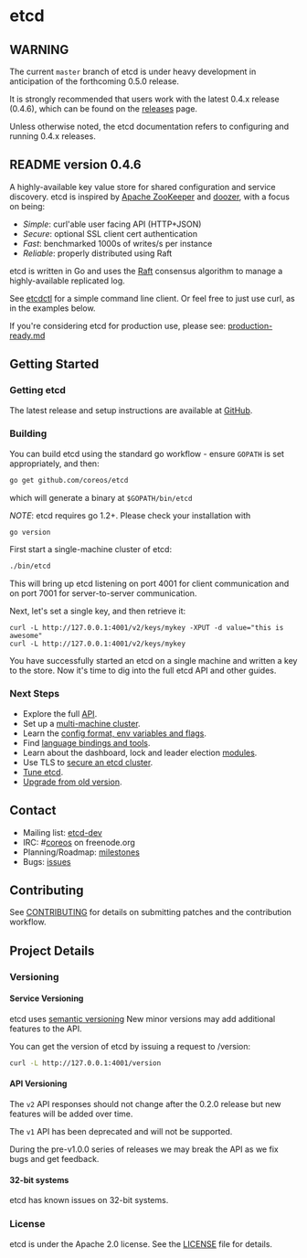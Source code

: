 # etcd

## WARNING ##

The current `master` branch of etcd is under heavy development in anticipation of the forthcoming 0.5.0 release. 

It is strongly recommended that users work with the latest 0.4.x release (0.4.6), which can be found on the [releases](https://github.com/coreos/etcd/releases) page.

Unless otherwise noted, the etcd documentation refers to configuring and running 0.4.x releases.

## README version 0.4.6

A highly-available key value store for shared configuration and service discovery.
etcd is inspired by [Apache ZooKeeper][zookeeper] and [doozer][doozer], with a focus on being:

* *Simple*: curl'able user facing API (HTTP+JSON)
* *Secure*: optional SSL client cert authentication
* *Fast*: benchmarked 1000s of writes/s per instance
* *Reliable*: properly distributed using Raft

etcd is written in Go and uses the [Raft][raft] consensus algorithm to manage a highly-available replicated log.

See [etcdctl][etcdctl] for a simple command line client.
Or feel free to just use curl, as in the examples below.

[zookeeper]: http://zookeeper.apache.org/
[doozer]: https://github.com/ha/doozerd
[raft]: http://raftconsensus.github.io/
[etcdctl]: http://github.com/coreos/etcdctl/

If you're considering etcd for production use, please see: [production-ready.md](./Documentation/production-ready.md)

## Getting Started

### Getting etcd

The latest release and setup instructions are available at [GitHub][github-release].

[github-release]: https://github.com/coreos/etcd/releases/


### Building

You can build etcd using the standard go workflow - ensure `GOPATH` is set appropriately, and then:

```sh
go get github.com/coreos/etcd
```

which will generate a binary at `$GOPATH/bin/etcd`

_NOTE_: etcd requires go 1.2+. Please check your installation with

```
go version
```

First start a single-machine cluster of etcd:

```sh
./bin/etcd
```

This will bring up etcd listening on port 4001 for client communication and on port 7001 for server-to-server communication.

Next, let's set a single key, and then retrieve it:

```
curl -L http://127.0.0.1:4001/v2/keys/mykey -XPUT -d value="this is awesome"
curl -L http://127.0.0.1:4001/v2/keys/mykey
```

You have successfully started an etcd on a single machine and written a key to the store. Now it's time to dig into the full etcd API and other guides.

### Next Steps

- Explore the full [API][api].
- Set up a [multi-machine cluster][clustering].
- Learn the [config format, env variables and flags][configuration].
- Find [language bindings and tools][libraries-and-tools].
- Learn about the dashboard, lock and leader election [modules][modules].
- Use TLS to [secure an etcd cluster][security].
- [Tune etcd][tuning].
- [Upgrade from old version][upgrade].

[api]: https://github.com/coreos/etcd/blob/master/Documentation/api.md
[clustering]: https://github.com/coreos/etcd/blob/master/Documentation/clustering.md
[configuration]: https://github.com/coreos/etcd/blob/master/Documentation/configuration.md
[libraries-and-tools]: https://github.com/coreos/etcd/blob/master/Documentation/libraries-and-tools.md
[modules]: https://github.com/coreos/etcd/blob/master/Documentation/modules.md
[security]: https://github.com/coreos/etcd/blob/master/Documentation/security.md
[tuning]: https://github.com/coreos/etcd/blob/master/Documentation/tuning.md
[upgrade]: https://github.com/coreos/etcd/blob/master/Documentation/upgrade.md

## Contact

- Mailing list: [etcd-dev](https://groups.google.com/forum/?hl=en#!forum/etcd-dev)
- IRC: #[coreos](irc://irc.freenode.org:6667/#coreos) on freenode.org
- Planning/Roadmap: [milestones](https://github.com/coreos/etcd/milestones)
- Bugs: [issues](https://github.com/coreos/etcd/issues)

## Contributing

See [CONTRIBUTING](CONTRIBUTING.md) for details on submitting patches and the contribution workflow.

## Project Details

### Versioning

#### Service Versioning

etcd uses [semantic versioning](http://semver.org)
New minor versions may add additional features to the API.

You can get the version of etcd by issuing a request to /version:

```sh
curl -L http://127.0.0.1:4001/version
```

#### API Versioning

The `v2` API responses should not change after the 0.2.0 release but new features will be added over time.

The `v1` API has been deprecated and will not be supported.

During the pre-v1.0.0 series of releases we may break the API as we fix bugs and get feedback.

#### 32-bit systems

etcd has known issues on 32-bit systems.

### License

etcd is under the Apache 2.0 license. See the [LICENSE](LICENSE) file for details.
